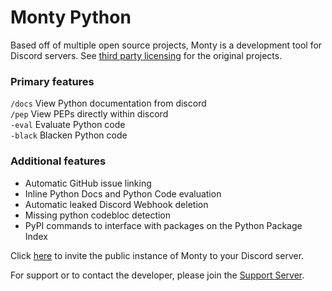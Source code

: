 # Monty Python

Based off of multiple open source projects, Monty is a development tool for Discord servers. See [third party licensing](./LICENSE_THIRD_PARTY) for the original projects.

### Primary features
`/docs` View Python documentation from discord \
`/pep` View PEPs directly within discord \
`-eval` Evaluate Python code \
`-black` Blacken Python code

### Additional features
- Automatic GitHub issue linking
- Inline Python Docs and Python Code evaluation
- Automatic leaked Discord Webhook deletion
- Missing python codebloc detection
- PyPI commands to interface with packages on the Python Package Index

Click [here](https://discord.com/oauth2/authorize?client_id=872576125384147005&scope=bot+applications.commands&permissions=395204488384) to invite the public instance of Monty to your Discord server.

For support or to contact the developer, please join the [Support Server](https://discord.gg/mPscM4FjWB).
